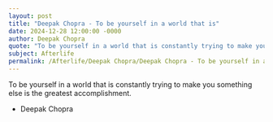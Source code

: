 ```yaml
---
layout: post
title: "Deepak Chopra - To be yourself in a world that is"
date: 2024-12-28 12:00:00 -0000
author: Deepak Chopra
quote: "To be yourself in a world that is constantly trying to make you something else is the greatest accomplishment."
subject: Afterlife
permalink: /Afterlife/Deepak Chopra/Deepak Chopra - To be yourself in a world that is
---
```


To be yourself in a world that is constantly trying to make you something else is the greatest accomplishment.

- Deepak Chopra
